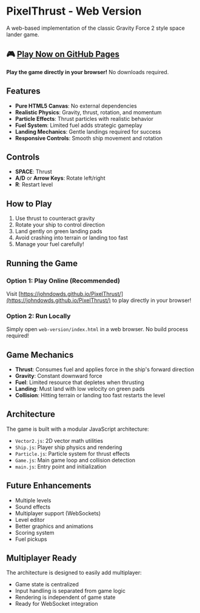 # PixelThrust - Web Version

A web-based implementation of the classic Gravity Force 2 style space lander game.

## 🎮 [Play Now on GitHub Pages](https://johndowds.github.io/PixelThrust/)

**Play the game directly in your browser!** No downloads required.

## Features

- **Pure HTML5 Canvas**: No external dependencies
- **Realistic Physics**: Gravity, thrust, rotation, and momentum
- **Particle Effects**: Thrust particles with realistic behavior
- **Fuel System**: Limited fuel adds strategic gameplay
- **Landing Mechanics**: Gentle landings required for success
- **Responsive Controls**: Smooth ship movement and rotation

## Controls

- **SPACE**: Thrust
- **A/D** or **Arrow Keys**: Rotate left/right
- **R**: Restart level

## How to Play

1. Use thrust to counteract gravity
2. Rotate your ship to control direction
3. Land gently on green landing pads
4. Avoid crashing into terrain or landing too fast
5. Manage your fuel carefully!

## Running the Game

### Option 1: Play Online (Recommended)
Visit [https://johndowds.github.io/PixelThrust/](https://johndowds.github.io/PixelThrust/) to play directly in your browser!

### Option 2: Run Locally
Simply open `web-version/index.html` in a web browser. No build process required!

## Game Mechanics

- **Thrust**: Consumes fuel and applies force in the ship's forward direction
- **Gravity**: Constant downward force
- **Fuel**: Limited resource that depletes when thrusting
- **Landing**: Must land with low velocity on green pads
- **Collision**: Hitting terrain or landing too fast restarts the level

## Architecture

The game is built with a modular JavaScript architecture:

- `Vector2.js`: 2D vector math utilities
- `Ship.js`: Player ship physics and rendering
- `Particle.js`: Particle system for thrust effects
- `Game.js`: Main game loop and collision detection
- `main.js`: Entry point and initialization

## Future Enhancements

- Multiple levels
- Sound effects
- Multiplayer support (WebSockets)
- Level editor
- Better graphics and animations
- Scoring system
- Fuel pickups

## Multiplayer Ready

The architecture is designed to easily add multiplayer:
- Game state is centralized
- Input handling is separated from game logic
- Rendering is independent of game state
- Ready for WebSocket integration 